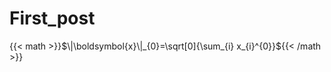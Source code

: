 # First_post


<!--more-->

{{< math >}}$\|\boldsymbol{x}\|_{0}=\sqrt[0]{\sum_{i} x_{i}^{0}}${{< /math >}}

